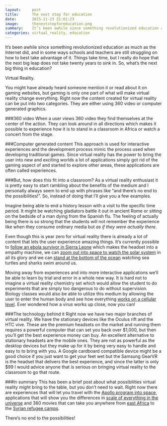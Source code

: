 ```yaml
---
layout:     post
title:      The next step for education
date:       2015-11-23 21:01:23
image:		thenextstepforeducation.png
summary:    It’s been awhile since something revolutionized education as much as the Internet did, and in some ways schools and teachers are still struggling on how to best take advantage of it. Things take time, but I really do hope that the next big leap does not take twenty years to sink in. So, what’s the next big thing in education?
categories: virtual_reality, education
---
```


It’s been awhile since something revolutionized education as much as the Internet did, and in some ways schools and teachers are still struggling on how to best take advantage of it. Things take time, but I really do hope that the next big leap does not take twenty years to sink in. So, what’s the next big thing in education?

Virtual Reality.

You might have already heard someone mention it or read about it on gaming websites, but gaming is only one part of what will make virtual reality change everything. Right now the content created for virtual reality can be put into two categories. They are either using 360 video or computer generated graphics.

###360 video
When a user views 360 video they find themselves at the center of the action. They can look around in all directions which makes it possible to experience how it is to stand in a classroom in Africa or watch a concert from the stage.

###Computer generated content
This approach is used for interactive experiences and the development process mimic the process used when developing traditional games. Since virtual reality has the power to bring the user into new and exciting worlds a lot of applications simply got rid of the gaming aspect of and started to explore other areas, these applications are often called experiences.

###But, how does this fit into a classroom?
As a virtual reality enthusiast it is pretty easy to start rambling about the benefits of the medium and I personally always seem to end up with phrases like “and there’s no end to the possibilities!”. So, instead of doing that I’ll give you a few examples.

Imagine being able to end a history lesson with a visit to the specific time period. It might be watching gladiators battle it out in ancient Rome or sitting on the bedside of a man dying from the Spanish flu. The feeling of actually being there is so strong that the students will not remember the experience like when they consume ordinary media but *as if they were actually there*.

Even though this is year zero for virtual reality there is already a lot of content that lets the user experience amazing things. It’s currently possible to [follow an ebola survivor in Sierra Leone](http://vrse.works/creators/chris-milk/work/waves-of-grace/) which makes the headset into a empathy machine, we can [zoom out into space to watch the solar system](http://www.titansofspacevr.com/) in all its glory and we can [stand at the bottom of the ocean](http://ocean-rift.com/) watching sea turtles and sharks swim around us.

Moving away from experiences and into more interactive applications we’ll be able to learn by trial and error in a whole new way. It is hard not to imagine a virtual reality chemistry set which would allow the student to do experiments that are simply too dangerous to do without supervision. Biology classes would also be able to utilize this medium by allowing the user to enter the human body and see how everything [works on a cellular level](http://store.steampowered.com/app/396030). Ever wondered how a virus works up close, now you can!

###The technology behind it
Right now we have two major branches of virtual reality. We have the stationary devices like the Oculus rift and the HTC vive. These are the premium headsets on the market and running them requires a powerful computer that can set you back over $1,000, but then you’ll get the best experience money can buy. An excellent alternative to stationary headsets are the mobile ones. They are not as powerful as the desktop devices but they make up for it by being very easy to handle and easy to to bring with you. A Google cardboard compatible device might be a good choice if you just want to get your feet wet but the Samsung GearVR is the headset that delivers the best experience, and since the latter is only $99 I would advice anyone that is serious on bringing virtual reality to the classroom to go that route.

###In summary
This has been a brief post about what possibilities virtual reality might bring to the table, but you don’t need to wait. Right now there are experiences that will let you travel with the [Apollo program into space](http://immersivevreducation.com/the-apollo-11-experience/), applications that will show you the differences in [scale of everything in the universe](http://vrjam.devpost.com/submissions/36836-neos-the-universe) and 360 movies that can take you anywhere from [east Africa](http://www.insideimpactvr.com/) to the [Syrian refugee camps](http://vrse.works/826/clouds-over-sidra-wins-sheffield-docfest-award/).

There’s no end to the possibilities!

